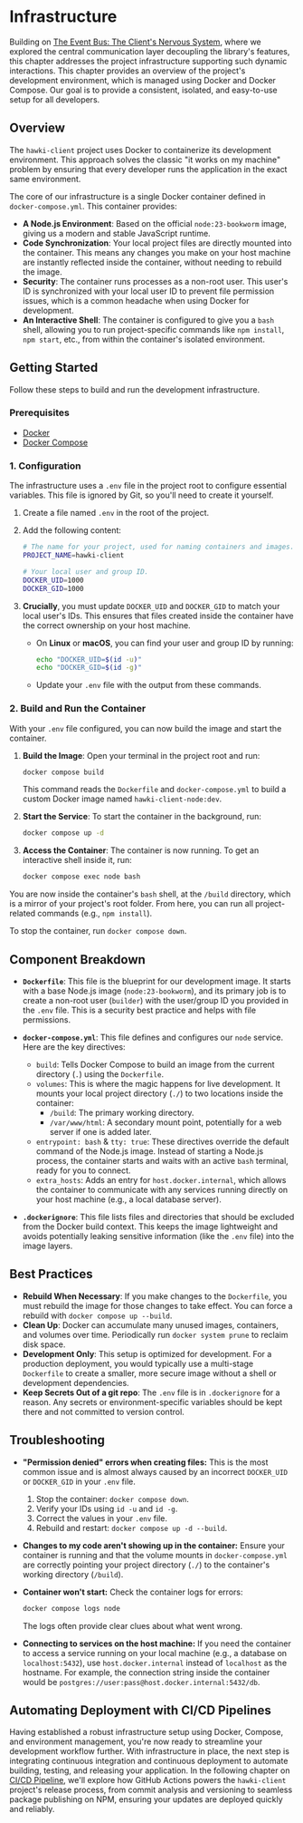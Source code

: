 # Infrastructure

Building on [The Event Bus: The Client's Nervous System](the-event-bus-the-client-s-nervous-system-8645510.md), where we explored the central communication layer decoupling the library's features, this chapter addresses the project infrastructure supporting such dynamic interactions. This chapter provides an overview of the project's development environment, which is managed using Docker and Docker Compose. Our goal is to provide a consistent, isolated, and easy-to-use setup for all developers.

## Overview

The `hawki-client` project uses Docker to containerize its development environment. This approach solves the classic "it works on my machine" problem by ensuring that every developer runs the application in the exact same environment.

The core of our infrastructure is a single Docker container defined in `docker-compose.yml`. This container provides:

*   **A Node.js Environment**: Based on the official `node:23-bookworm` image, giving us a modern and stable JavaScript runtime.
*   **Code Synchronization**: Your local project files are directly mounted into the container. This means any changes you make on your host machine are instantly reflected inside the container, without needing to rebuild the image.
*   **Security**: The container runs processes as a non-root user. This user's ID is synchronized with your local user ID to prevent file permission issues, which is a common headache when using Docker for development.
*   **An Interactive Shell**: The container is configured to give you a `bash` shell, allowing you to run project-specific commands like `npm install`, `npm start`, etc., from within the container's isolated environment.

## Getting Started

Follow these steps to build and run the development infrastructure.

### Prerequisites

*   [Docker](https://docs.docker.com/get-docker/)
*   [Docker Compose](https://docs.docker.com/compose/install/)

### 1. Configuration

The infrastructure uses a `.env` file in the project root to configure essential variables. This file is ignored by Git, so you'll need to create it yourself.

1.  Create a file named `.env` in the root of the project.
2.  Add the following content:

    ```bash
    # The name for your project, used for naming containers and images.
    PROJECT_NAME=hawki-client

    # Your local user and group ID.
    DOCKER_UID=1000
    DOCKER_GID=1000
    ```

3.  **Crucially**, you must update `DOCKER_UID` and `DOCKER_GID` to match your local user's IDs. This ensures that files created inside the container have the correct ownership on your host machine.

    *   On **Linux** or **macOS**, you can find your user and group ID by running:
        ```sh
        echo "DOCKER_UID=$(id -u)"
        echo "DOCKER_GID=$(id -g)"
        ```
    *   Update your `.env` file with the output from these commands.

### 2. Build and Run the Container

With your `.env` file configured, you can now build the image and start the container.

1.  **Build the Image**: Open your terminal in the project root and run:

    ```sh
    docker compose build
    ```

    This command reads the `Dockerfile` and `docker-compose.yml` to build a custom Docker image named `hawki-client-node:dev`.

2.  **Start the Service**: To start the container in the background, run:

    ```sh
    docker compose up -d
    ```

3.  **Access the Container**: The container is now running. To get an interactive shell inside it, run:

    ```sh
    docker compose exec node bash
    ```

You are now inside the container's `bash` shell, at the `/build` directory, which is a mirror of your project's root folder. From here, you can run all project-related commands (e.g., `npm install`).

To stop the container, run `docker compose down`.

## Component Breakdown

*   **`Dockerfile`**: This file is the blueprint for our development image. It starts with a base Node.js image (`node:23-bookworm`), and its primary job is to create a non-root user (`builder`) with the user/group ID you provided in the `.env` file. This is a security best practice and helps with file permissions.

*   **`docker-compose.yml`**: This file defines and configures our `node` service. Here are the key directives:
    *   `build`: Tells Docker Compose to build an image from the current directory (`.`) using the `Dockerfile`.
    *   `volumes`: This is where the magic happens for live development. It mounts your local project directory (`./`) to two locations inside the container:
        *   `/build`: The primary working directory.
        *   `/var/www/html`: A secondary mount point, potentially for a web server if one is added later.
    *   `entrypoint: bash` & `tty: true`: These directives override the default command of the Node.js image. Instead of starting a Node.js process, the container starts and waits with an active `bash` terminal, ready for you to connect.
    *   `extra_hosts`: Adds an entry for `host.docker.internal`, which allows the container to communicate with any services running directly on your host machine (e.g., a local database server).

*   **`.dockerignore`**: This file lists files and directories that should be excluded from the Docker build context. This keeps the image lightweight and avoids potentially leaking sensitive information (like the `.env` file) into the image layers.

## Best Practices

*   **Rebuild When Necessary**: If you make changes to the `Dockerfile`, you must rebuild the image for those changes to take effect. You can force a rebuild with `docker compose up --build`.
*   **Clean Up**: Docker can accumulate many unused images, containers, and volumes over time. Periodically run `docker system prune` to reclaim disk space.
*   **Development Only**: This setup is optimized for development. For a production deployment, you would typically use a multi-stage `Dockerfile` to create a smaller, more secure image without a shell or development dependencies.
*   **Keep Secrets Out of a git repo**: The `.env` file is in `.dockerignore` for a reason. Any secrets or environment-specific variables should be kept there and not committed to version control.

## Troubleshooting

*   **"Permission denied" errors when creating files:**
    This is the most common issue and is almost always caused by an incorrect `DOCKER_UID` or `DOCKER_GID` in your `.env` file.
    1.  Stop the container: `docker compose down`.
    2.  Verify your IDs using `id -u` and `id -g`.
    3.  Correct the values in your `.env` file.
    4.  Rebuild and restart: `docker compose up -d --build`.

*   **Changes to my code aren't showing up in the container:**
    Ensure your container is running and that the volume mounts in `docker-compose.yml` are correctly pointing your project directory (`./`) to the container's working directory (`/build`).

*   **Container won't start:**
    Check the container logs for errors:
    ```sh
    docker compose logs node
    ```
    The logs often provide clear clues about what went wrong.

*   **Connecting to services on the host machine:**
    If you need the container to access a service running on your local machine (e.g., a database on `localhost:5432`), use `host.docker.internal` instead of `localhost` as the hostname. For example, the connection string inside the container would be `postgres://user:pass@host.docker.internal:5432/db`.

## Automating Deployment with CI/CD Pipelines

Having established a robust infrastructure setup using Docker, Compose, and environment management, you're now ready to streamline your development workflow further. With infrastructure in place, the next step is integrating continuous integration and continuous deployment to automate building, testing, and releasing your application. In the following chapter on [CI/CD Pipeline](ci-cd-pipeline-610418824.md), we'll explore how GitHub Actions powers the `hawki-client` project's release process, from commit analysis and versioning to seamless package publishing on NPM, ensuring your updates are deployed quickly and reliably.

